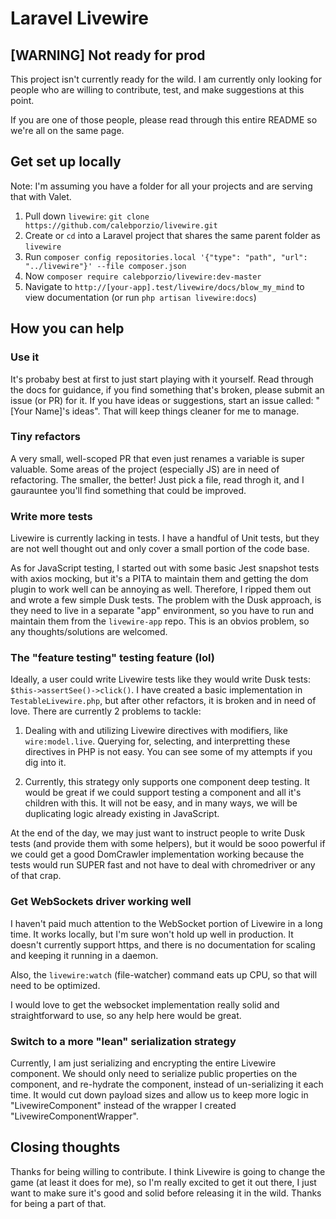 # Laravel Livewire

## [WARNING] Not ready for prod

This project isn't currently ready for the wild. I am currently only looking for people who are willing to contribute, test, and make suggestions at this point.

If you are one of those people, please read through this entire README so we're all on the same page.

## Get set up locally

Note: I'm assuming you have a folder for all your projects and are serving that with Valet.

1. Pull down `livewire`: `git clone https://github.com/calebporzio/livewire.git`
2. Create or `cd` into a Laravel project that shares the same parent folder as `livewire`
3. Run `composer config repositories.local '{"type": "path", "url": "../livewire"}' --file composer.json`
4. Now `composer require calebporzio/livewire:dev-master`
5. Navigate to `http://[your-app].test/livewire/docs/blow_my_mind` to view documentation (or run `php artisan livewire:docs`)

## How you can help

### Use it
It's probaby best at first to just start playing with it yourself. Read through the docs for guidance, if you find something that's broken, please submit an issue (or PR) for it. If you have ideas or suggestions, start an issue called: "[Your Name]'s ideas". That will keep things cleaner for me to manage.

### Tiny refactors
A very small, well-scoped PR that even just renames a variable is super valuable. Some areas of the project (especially JS) are in need of refactoring. The smaller, the better! Just pick a file, read throgh it, and I gaurauntee you'll find something that could be improved.

### Write more tests
Livewire is currently lacking in tests. I have a handful of Unit tests, but they are not well thought out and only cover a small portion of the code base.

As for JavaScript testing, I started out with some basic Jest snapshot tests with axios mocking, but it's a PITA to maintain them and getting the dom plugin to work well can be annoying as well. Therefore, I ripped them out and wrote a few simple Dusk tests. The problem with the Dusk approach, is they need to live in a separate "app" environment, so you have to run and maintain them from the `livewire-app` repo. This is an obvios problem, so any thoughts/solutions are welcomed.

### The "feature testing" testing feature (lol)
Ideally, a user could write Livewire tests like they would write Dusk tests: `$this->assertSee()->click()`. I have created a basic implementation in `TestableLivewire.php`, but after other refactors, it is broken and in need of love. There are currently 2 problems to tackle:

1) Dealing with and utilizing Livewire directives with modifiers, like `wire:model.live`. Querying for, selecting, and interpretting these directives in PHP is not easy. You can see some of my attempts if you dig into it.

2) Currently, this strategy only supports one component deep testing. It would be great if we could support testing a component and all it's children with this. It will not be easy, and in many ways, we will be duplicating logic already existing in JavaScript.

At the end of the day, we may just want to instruct people to write Dusk tests (and provide them with some helpers), but it would be sooo powerful if we could get a good DomCrawler implementation working because the tests would run SUPER fast and not have to deal with chromedriver or any of that crap.

### Get WebSockets driver working well
I haven't paid much attention to the WebSocket portion of Livewire in a long time. It works locally, but I'm sure won't hold up well in production. It doesn't currently support https, and there is no documentation for scaling and keeping it running in a daemon.

Also, the `livewire:watch` (file-watcher) command eats up CPU, so that will need to be optimized.

I would love to get the websocket implementation really solid and straightforward to use, so any help here would be great.

### Switch to a more "lean" serialization strategy
Currently, I am just serializing and encrypting the entire Livewire component. We should only need to serialize public properties on the component, and re-hydrate the component, instead of un-serializing it each time. It would cut down payload sizes and allow us to keep more logic in "LivewireComponent" instead of the wrapper I created "LivewireComponentWrapper".

## Closing thoughts
Thanks for being willing to contribute. I think Livewire is going to change the game (at least it does for me), so I'm really excited to get it out there, I just want to make sure it's good and solid before releasing it in the wild. Thanks for being a part of that.
